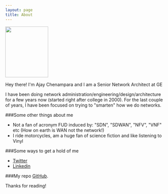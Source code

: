 ```yaml
---
layout: page
title: About
---
```

<img src="../ajay_profile_mono.jpg" style="width:135px;height:160px;" >
<p class="message">
  Hey there! I'm Ajay Chenampara and I am a Senior Network Architect at GE 
</p>

I have been doing network administration/engineering/design/architecture for a few years now (started right after college in 2000). For the last couple of years, I have been focused on trying to "smarten" how we do networks. 

###Some other things about me
- Not a fan of acronym FUD induced by: "SDN", "SDWAN", "NFV", "VNF" etc (How on earth is WAN not the network!)
- I ride motorcycles, am a huge fan of science fiction and like listening to Vinyl

###Some ways to get a hold of me
* [Twitter](https://twitter.com/termlen0)
* [Linkedin](https://linkedin.com/in/achenampara)

###My repo
 [GitHub](https://github.com/termlen0).



Thanks for reading!
